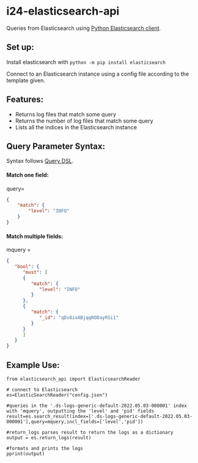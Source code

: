 # i24-elasticsearch-api

Queries from Elasticsearch using [Python Elasticsearch client](https://elasticsearch-py.readthedocs.io/en/v8.3.2/).

## Set up:
Install elasticsearch with `python -m pip install elasticsearch`

Connect to an Elasticsearch instance using a config file according to the template given.

## Features:
- Returns log files that match some query
- Returns the number of log files that match some query
- Lists all the indices in the Elasticsearch instance

## Query Parameter Syntax:
Syntax follows [Query DSL](https://www.elastic.co/guide/en/elasticsearch/reference/8.3/query-dsl.html).

#### Match one field:
query=
```json
{
    "match": {
        "level": "INFO"
    }
}
```


#### Match multiple fields:
mquery = 
```json
{
   "bool": {
      "must": [
      {
         "match": {
            "level": "INFO"
         }
      },
      {
         "match": {
            "_id": "qDv8ioABjqqRODayRSi1"
         }
      }
      ]
   }
}
```
## Example Use:
```
from elasticsearch_api import ElasticsearchReader

# connect to Elasticsearch
es=ElasticSearchReader("config.json")

#queries in the '.ds-logs-generic-default-2022.05.03-000001' index with 'mquery', outputting the 'level' and 'pid' fields
result=es.search_result(index=['.ds-logs-generic-default-2022.05.03-000001'],query=mquery,incl_fields=['level','pid'])

#return_logs parses result to return the logs as a dictionary
output = es.return_logs(result)

#formats and prints the logs
pprint(output)
```

